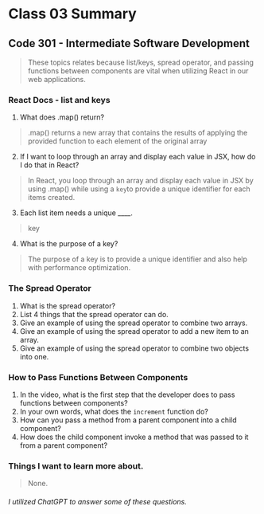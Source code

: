 # Class 03 Summary
## Code 301 - Intermediate Software Development

> These topics relates because list/keys, spread operator, and passing functions between components are vital when utilizing React in our web applications.

### React Docs - list and keys
1. What does .map() return?
> .map() returns a new array that contains the results of applying the provided function to each element of the original array
2. If I want to loop through an array and display each value in JSX, how do I do that in React?
> In React, you loop through an array and display each value in JSX by using .map() while using a `key`to provide a unique identifier for each items created.
3. Each list item needs a unique ____.
> key
4. What is the purpose of a key?
> The purpose of a key is to provide a unique identifier and also help with performance optimization.

### The Spread Operator
1. What is the spread operator?
2. List 4 things that the spread operator can do.
3. Give an example of using the spread operator to combine two arrays.
4. Give an example of using the spread operator to add a new item to an array.
5. Give an example of using the spread operator to combine two objects into one.

### How to Pass Functions Between Components
1. In the video, what is the first step that the developer does to pass functions between components?
2. In your own words, what does the `increment` function do?
3. How can you pass a method from a parent component into a child component?
4. How does the child component invoke a method that was passed to it from a parent component?

### Things I want to learn more about.
> None.


###### I utilized ChatGPT to answer some of these questions.